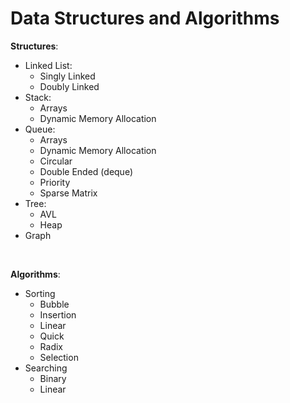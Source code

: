 # Data Structures and Algorithms

**Structures**:
  - Linked List:
    - Singly Linked
    - Doubly Linked
  - Stack:
    - Arrays
    - Dynamic Memory Allocation
  - Queue:
    - Arrays
    - Dynamic Memory Allocation
    - Circular
    - Double Ended (deque)
    - Priority
    - Sparse Matrix
  - Tree:
    - AVL
    - Heap
  - Graph
<br />

**Algorithms**:
  - Sorting
    - Bubble
    - Insertion
    - Linear
    - Quick
    - Radix
    - Selection
  - Searching
    - Binary
    - Linear

